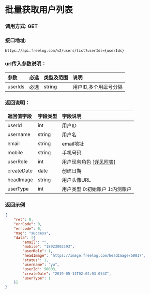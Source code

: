 # 批量获取用户列表



### 调用方式: GET



### 接口地址:

```
https://api.freelog.com/v2/users/list?userIds={userIds}
```



### url传入参数说明：

| 参数 | 必选 | 类型及范围 | 说明 |
| :--- | :--- | :--- | :--- |
| userIds | 必选 | string | 用户ID,多个用逗号分隔 |



### 返回说明：

| 返回值字段 | 字段类型 | 字段说明 |
| :--- | :--- | :--- |
| userId | int | 用户ID |
| username | string | 用户名 |
| email | string | email地址 |
| mobile | string | 手机号码 |
| userRole | int | 用户现有角色 [[详见附表]][用户角色] |
| createDate | date | 创建日期 |
| headImage | string | 用户头像URL |
| userType | int | 用户类型 0:初始账户 1:内测账户 |



### 返回示例

```json
{
	"ret": 0,
	"errCode": 0,
	"errcode": 0,
	"msg": "success",
	"data": [{
		"email": "",
		"mobile": "18923803593",
		"userRole": 1,
		"headImage": "https://image.freelog.com/headImage/50017",
		"status": 1,
		"username": "yu",
		"userId": 50003,
		"createDate": "2019-05-14T02:02:03.054Z",
		"userType": 1
	}]
}
```

[用户角色]: /附表/用户角色.html "用户角色"


